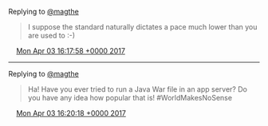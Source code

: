 Replying to [@magthe](https://twitter.com/magthe/status/848862723735789568)

> I suppose the standard naturally dictates a pace much lower than you are used to :\-\)

<img src="../../media/tweet.ico" width="12" /> [Mon Apr 03 16:17:58 +0000 2017](https://twitter.com/DromerDenker/status/848932596931330048)

----

Replying to [@magthe](https://twitter.com/magthe/status/848799809213300737)

> Ha\! Have you ever tried to run a Java War file in an app server? Do you have any idea how popular that is\! \#WorldMakesNoSense

<img src="../../media/tweet.ico" width="12" /> [Mon Apr 03 16:20:18 +0000 2017](https://twitter.com/DromerDenker/status/848933185220222976)